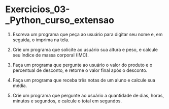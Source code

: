 # Exercicios_03-_Python_curso_extensao

1) Escreva um programa que peça ao usuário para digitar seu nome e, em seguida, o imprima na tela.

2) Crie um programa que solicite ao usuário sua altura e peso, e calcule seu índice de massa corporal (IMC).

3) Faça um programa que pergunte ao usuário o valor do produto e o percentual de desconto, e retorne o valor final após o desconto.

4) Faça um programa que receba três notas de um aluno e calcule sua média.

5) Crie um programa que pergunte ao usuário a quantidade de dias, horas, minutos e segundos, e calcule o total em segundos.

